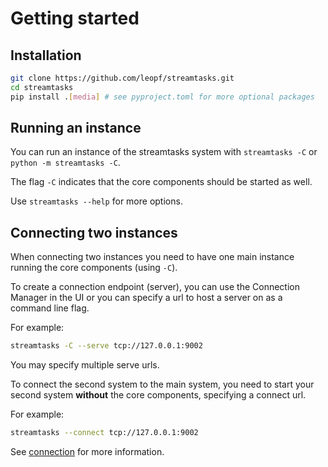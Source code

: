 # Getting started

## Installation
```bash
git clone https://github.com/leopf/streamtasks.git
cd streamtasks
pip install .[media] # see pyproject.toml for more optional packages
```

## Running an instance
You can run an instance of the streamtasks system with `streamtasks -C` or `python -m streamtasks -C`.

The flag `-C` indicates that the core components should be started as well.

Use `streamtasks --help` for more options.

## Connecting two instances
When connecting two instances you need to have one main instance running the core components (using `-C`).

To create a connection endpoint (server), you can use the Connection Manager in the UI or you can specify a url to host a server on as a command line flag.

For example:
```bash
streamtasks -C --serve tcp://127.0.0.1:9002
```

You may specify multiple serve urls.

To connect the second system to the main system, you need to start your second system **without** the core components, specifying a connect url.

For example:
```bash
streamtasks --connect tcp://127.0.0.1:9002
```

See [connection](connection.md) for more information.